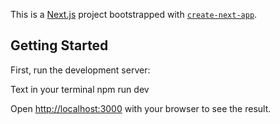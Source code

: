 This is a [Next.js](https://nextjs.org/) project bootstrapped with [`create-next-app`](https://github.com/vercel/next.js/tree/canary/packages/create-next-app).

## Getting Started

First, run the development server:

Text in your terminal npm run dev

Open [http://localhost:3000](http://localhost:3000) with your browser to see the result.




